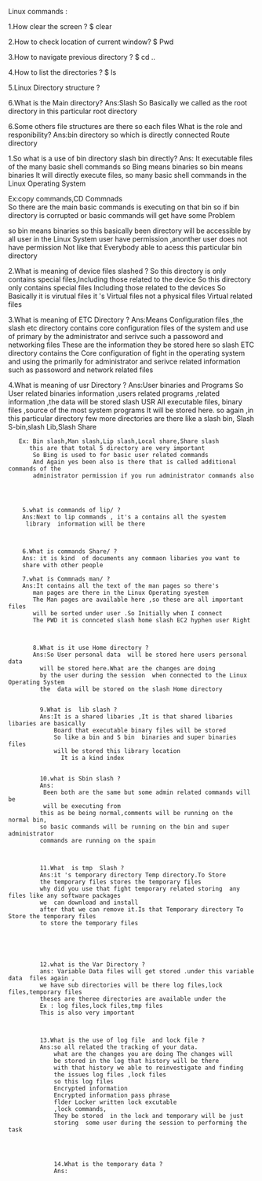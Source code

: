  Linux commands :

 1.How clear the screen ?
 $ clear

 2.How to check  location of current window?
 $ Pwd

 3.How to navigate  previous  directory ?
 $ cd ..

 4.How to list the directories ?
 $ ls

 5.Linux Directory structure ? 
 
6.What is the Main directory?
 Ans:Slash
 So Basically we called as the root directory in this particular root directory

 6.Some others file structures are there so each files 
   What is the role and responibility?
 Ans:bin directory so which is directly connected Route directory


 1.So what is a use of bin directory slash bin directly?
 Ans: It executable files of the many basic shell commands
 so Bing means binaries so bin means binaries
 It will directly execute files, so many basic 
  shell commands in the Linux Operating System

 Ex:copy commands,CD Commnads  
 So there are the main basic commands is executing on that bin
 so if bin directory is corrupted or basic commands will get have some 
 Problem 

 so bin means binaries
 so this basically been directory will be accessible by all user in the Linux System
 user have permission ,anonther user  does not have permission
 Not like that 
 Everybody able to acess this particular bin directory
 
 

  2.What is meaning of device files slashed ?
 So this directory is only contains special files,Including those related to the device
 So this directory only contains special files Including those related to the devices
 So Basically it is virutual files it 's Virtual files  not a physical files Virtual related files
 

 
 3.What is meaning of ETC Directory ?
 Ans:Means Configuration files ,the slash etc
 directory contains core configuration files of the system
 and use of primary by the administrator and serivce such a passoword and networking files
 These are the information they be stored here so slash
 ETC directory contains the Core configuration of fight in the operating system
 and using the primarily for administrator and serivce related
 information such as passoword and network related files
 
 
 
 
 4.What is meaning of usr Directory ?
 Ans:User binaries and Programs So User related binaries information ,users
   related programs ,related information ,the data will be stored slash USR
    All executable files, binary files ,source of the most system programs
	It will be stored here.
	 so again ,in this particular directory few more directories are there
      like  a slash bin, Slash S-bin,slash Lib,Slash Share 	 
	  
       Ex: Bin slash,Man slash,Lip slash,Local share,Share slash
	      this are that total 5 directory are very important
		   So Bing is used to for basic user related commands
		   And Again yes been also is there that is called additional commands of the 
		   administrator permission if you run administrator commands also 
		   
		   
		   
		   
		5.what is commands of lip/ ?
        Ans:Next to lip commands , it's a contains all the syestem 
         library  information will be there 
        
		

        6.What is commands Share/ ?
        Ans: it is kind  of documents any commaon libaries you want to 
		share with other people		
		
		7.what is Commnads man/ ?
		Ans:It contains all the text of the man pages so there's 
		   man pages are there in the Linux Operating syestem
		   The Man pages are available here ,so these are all important files 
		   will be sorted under user .So Initially when I connect 
		   The PWD it is connceted slash home slash EC2 hyphen user Right
		   
		   
		   
		   8.What is it use Home directory ?
		   Ans:So User personal data  will be stored here users personal data 
		     will be stored here.What are the changes are doing
			 by the user during the session  when connected to the Linux Operating System
			 the  data will be stored on the slash Home directory
			 
			 
			 9.What is  lib slash ?
			 Ans:It is a shared libaries ,It is that shared libaries libaries are basically
			     Board that executable binary files will be stored 
				 So like a bin and S bin  binaries and super binaries files 
				 will be stored this library location 
				   It is a kind index
			 
			 
			 10.what is Sbin slash ?
			 Ans:
              Been both are the same but some admin related commands will be 
			  will be executing from 
			 this as be being normal,comments will be running on the normal bin,
			 so basic commands will be running on the bin and super administrator 
			 commands are running on the spain 
		     
			 
			 
			 11.What  is tmp  Slash ?
			 Ans:it 's temporary directory Temp directory.To Store 
			 the temporary files stores the temporary files
			 why did you use that fight temporary related storing  any files like any software packages 
			 we  can download and install 
			 after that we can remove it.Is that Temporary directory To Store the temporary files 
			 to store the temporary files 
			 
			 
			 
			 
			 
			 12.what is the Var Directory ?
			 ans: Variable Data files will get stored .under this variable data  files again ,
			 we have sub directories will be there log files,lock files,temporary files
			 theses are theree directories are available under the
			 Ex : log files,lock files,tmp files
			 This is also very important 
			 
			 
			 
			 13.What is the use of log file  and lock file ?
			 Ans:so all related the tracking of your data.
			     what are the changes you are doing The changes will
				 be stored in the log that history will be there
				 with that history we able to reinvestigate and finding 
				 the issues log files ,lock files
				 so this log files 
				 Encrypted information
				 Encrypted information pass phrase
				 flder Locker written lock excutable 
				 ,lock commands,
				 They be stored  in the lock and temporary will be just
				 storing  some user during the session to performing the task
				 
				 
				 
				 
				 14.What is the temporary data ?
				 Ans: